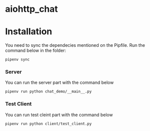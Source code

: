 # aiohttp_chat
# Installation 
You need to sync  the dependecies mentioned on the Pipfile. Run the command below in the folder:
```shell
pipenv sync
```
### Server
You can run the server part with the command below

    pipenv run python chat_demo/__main__.py
	

### Test Client
You can run test cleint part with the command below

    pipenv run python client/test_client.py
